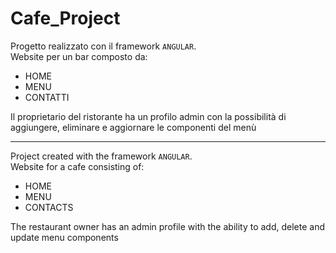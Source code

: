 # Cafe_Project

Progetto realizzato con il framework ```ANGULAR```. <br>
Website per un bar composto da:
- HOME
- MENU
- CONTATTI

Il proprietario del ristorante ha un profilo admin con la possibilità di aggiungere, eliminare e aggiornare le componenti del menù

-------------------------------------------------------------------------------------------------------------------------------------

Project created with the framework ```ANGULAR```. <br>
Website for a cafe consisting of:
- HOME
- MENU
- CONTACTS

The restaurant owner has an admin profile with the ability to add, delete and update menu components
